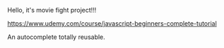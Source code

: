 Hello, it's movie fight project!!!

https://www.udemy.com/course/javascript-beginners-complete-tutorial

An autocomplete totally reusable.
